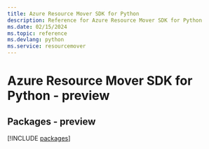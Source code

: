 ```yaml
---
title: Azure Resource Mover SDK for Python
description: Reference for Azure Resource Mover SDK for Python
ms.date: 02/15/2024
ms.topic: reference
ms.devlang: python
ms.service: resourcemover
---
```

# Azure Resource Mover SDK for Python - preview
## Packages - preview
[!INCLUDE [packages](resource-mover-index.md)]